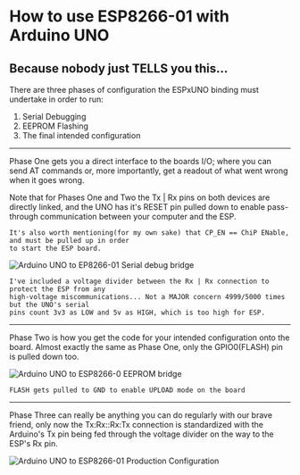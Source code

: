 # How to use ESP8266-01 with Arduino UNO
## Because nobody just TELLS you this...

There are three phases of configuration the ESPxUNO binding must undertake in order to run:

1. Serial Debugging
2. EEPROM Flashing
3. The final intended configuration

-------------------------------------------------------------------------------------------------------------------------------
Phase One gets you a direct interface to the boards I/O; where you can send AT commands or,
more importantly, get a readout of what went wrong when it goes wrong.

Note that for Phases One and Two the Tx | Rx pins on both devices are directly linked, and the UNO
has it's RESET pin pulled down to enable pass-through communication between your computer and the ESP.

    It's also worth mentioning(for my own sake) that CP_EN == ChiP ENable, and must be pulled up in order
    to start the ESP board.

![Arduino UNO to EP8266-01 Serial debug bridge](https://raw.githubusercontent.com/guyyatsu/C/main/LabExtensions/WiFi-Relay/SCHEMATICS/ESP8266-DEBUGGER.png)

    I've included a voltage divider between the Rx | Rx connection to protect the ESP from any 
    high-voltage miscommunications... Not a MAJOR concern 4999/5000 times but the UNO's serial
    pins count 3v3 as LOW and 5v as HIGH, which is too high for ESP.


-------------------------------------------------------------------------------------------------------------------------------
Phase Two is how you get the code for your intended configuration onto the board.
Almost exactly the same as Phase One, only the GPIO0(FLASH) pin is pulled down too.

![Arduino UNO to ESP8266-0 EEPROM bridge](https://raw.githubusercontent.com/guyyatsu/C/main/LabExtensions/WiFi-Relay/SCHEMATICS/ESP8266-FLASH.png)

    FLASH gets pulled to GND to enable UPLOAD mode on the board

-------------------------------------------------------------------------------------------------------------------------------
Phase Three can really be anything you can do regularly with our brave friend,
only now the Tx:Rx::Rx:Tx connection is standardized with the Arduino's Tx pin
being fed through the voltage divider on the way to the ESP's Rx pin.

![Arduino UNO to ESP8266-01 Production Configuration](https://raw.githubusercontent.com/guyyatsu/C/main/LabExtensions/WiFi-Relay/SCHEMATICS/UNOxESP-2xRelayModule.png)
